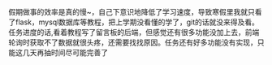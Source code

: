 假期做事的效率是真的慢~，自己下意识地降低了学习速度，导致寒假里我就只看了flask，mysql数据库等教程，把上学期没看懂的学了，git的话就没来得及看。任务进度的话,看着教程写了留言板的后端，但感觉还有很多功能没加上去，前端轮询时获取不了数据就很头疼，还需要找找原因。任务还有好多功能没有实现，只能这几天再抽时间尽可能完善了
